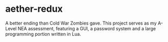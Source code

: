 # aether-redux
 A better ending than Cold War Zombies gave.
 This project serves as my A-Level NEA assessment, featuring a GUI, a password system and a large programming portion written in Lua.
